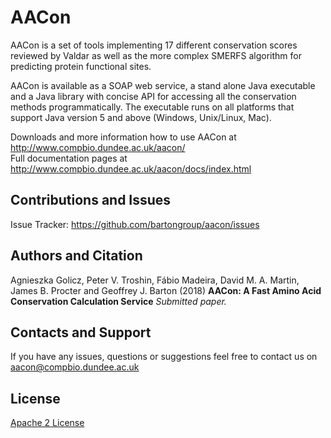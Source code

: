 AACon
=====

AACon is a set of tools implementing 17 different conservation scores reviewed by Valdar as well as the more complex SMERFS algorithm for predicting protein functional sites.

AACon is available as a SOAP web service, a stand alone Java executable and a Java library with concise API for accessing all the conservation methods programmatically. The executable runs on all platforms that support Java version 5 and above (Windows, Unix/Linux, Mac).

Downloads and more information how to use AACon at http://www.compbio.dundee.ac.uk/aacon/  
Full documentation pages at http://www.compbio.dundee.ac.uk/aacon/docs/index.html  


Contributions and Issues
------------------------

Issue Tracker: https://github.com/bartongroup/aacon/issues


Authors and Citation
--------------------

Agnieszka Golicz, Peter V. Troshin, Fábio Madeira, David M. A. Martin, James B. Procter and Geoffrey J. Barton (2018) **AACon: A Fast Amino Acid Conservation Calculation Service** *Submitted paper.*

Contacts and Support
--------------------

If you have any issues, questions or suggestions feel free to contact us on aacon@compbio.dundee.ac.uk

License
-------

[Apache 2 License](https://github.com/bartongroup/aacon/blob/master/LICENSE)
